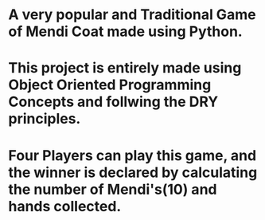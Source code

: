 <h1>A very popular and Traditional Game of Mendi Coat made using Python.</h1>
<h1>This project is entirely made using Object Oriented Programming Concepts and follwing the DRY principles.</h1>
<h1>Four Players can play this game, and the winner is declared by calculating the number of Mendi's(10) and hands collected.</h1>
